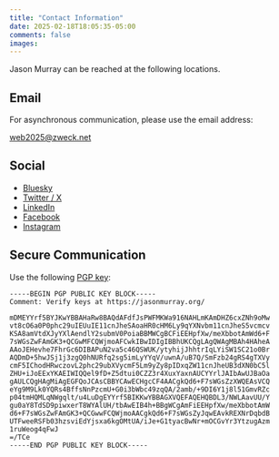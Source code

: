 ```yaml
---
title: "Contact Information"
date: 2025-02-18T18:05:35-05:00
comments: false
images:
---
```


Jason Murray can be reached at the following locations.

## Email

For asynchronous communication, please use the email address: 

web2025@zweck.net

## Social

- [Bluesky](https://bsky.app/profile/jasonmurray.org)
- [Twitter / X](https://twitter.com/0xJasonMurray/)
- [LinkedIn](https://www.linkedin.com/in/jemurray/)
- [Facebook](https://www.facebook.com/0xJasonMurray)
- [Instagram](https://www.instagram.com/0xjasonmurray/)

## Secure Communication

Use the following [PGP key](https://jasonmurray.org/pgp.txt):

```
-----BEGIN PGP PUBLIC KEY BLOCK-----
Comment: Verify keys at https://jasonmurray.org/

mDMEYYrf5BYJKwYBBAHaRw8BAQdAFdfJsPWFMKWa916NAHLmKAmDHZ6cxZNh9oMw
vt8cO6a0P0phc29uIEUuIE11cnJheSAoaHR0cHM6Ly9qYXNvbm11cnJheS5vcmcv
KSA8amVtdXJyYXlAendlY2submV0PoiaBBMWCgBCFiEEHpfXw/meXbbotAmWd6+F
7sWGsZwFAmGK3+QCGwMFCQWjmoAFCwkIBwIDIgIBBhUKCQgLAgQWAgMBAh4HAheA
AAoJEHevhe7FhrGc6DIBAPuN2va5c46QSWUK/ytyhijJhhtrIqLYiSW1SC21o0Br
AQDmD+5hwJSj1j3zgQ0hNURfq2sg5imLyYYqV/uwnA/uB7Q/SmFzb24gRS4gTXVy
cmF5IChodHRwczovL2phc29ubXVycmF5Lm9yZy8pIDxqZW11cnJheUB3dXN0bC5l
ZHU+iJoEExYKAEIWIQQel9fD+Z5dtui0CZZ3r4XuxYaxnAUCYYrlJAIbAwUJBaOa
gAULCQgHAgMiAgEGFQoJCAsCBBYCAwECHgcCF4AACgkQd6+F7sWGsZzXWQEAsVCQ
eYg9M9Lk0YQRs4BffsNnPzcmU+G0i3bWbc49zqQA/2amb/+9DI6Y1j8l51GmvRZc
p04tmHQMLqNWgqlt/u4LuDgEYYrf5BIKKwYBBAGXVQEFAQEHQBDL3/NWLAavUU/Y
gu0aY8TdSD9piwxerT8WYAlUH/tbAwEIB4h+BBgWCgAmFiEEHpfXw/meXbbotAmW
d6+F7sWGsZwFAmGK3+QCGwwFCQWjmoAACgkQd6+F7sWGsZyJqwEAvkREXNrDqbdB
UTFweeRSFb03hzsviEdYjsxa6kgOMtUA/iJe+G1tyacBwNr+mOCGvYr3YtzugAzm
1ruWeog4qFwJ
=/TCe
-----END PGP PUBLIC KEY BLOCK-----
```